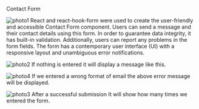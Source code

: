 Contact Form


![photo1](https://github.com/user-attachments/assets/3ab481dd-20bc-4f2b-9f77-5d34824bb23f)
React and react-hook-form were used to create the user-friendly and accessible Contact Form component. Users can send a message and their contact details using this form. In order to guarantee data integrity, it has built-in validation. Additionally, users can report any problems in the form fields. The form has a contemporary user interface (UI) with a responsive layout and unambiguous error notifications.

![photo2](https://github.com/user-attachments/assets/da3da831-02c2-48f6-8f52-b8325e8682a4)
   If nothing is entered it will display a message like this.


![photo4](https://github.com/user-attachments/assets/69133d41-a898-4bc1-9e01-31da62002499)
If we entered a wrong format of email the above error message will be displayed.


![photo3](https://github.com/user-attachments/assets/aa41b89f-6396-40b1-ae0e-66c73b66c3cd)
After a successful submission It will show how many times we entered the form.





